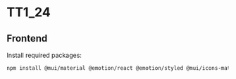 # TT1_24
## Frontend
Install required packages:
```bash
npm install @mui/material @emotion/react @emotion/styled @mui/icons-material react-router-dom
```